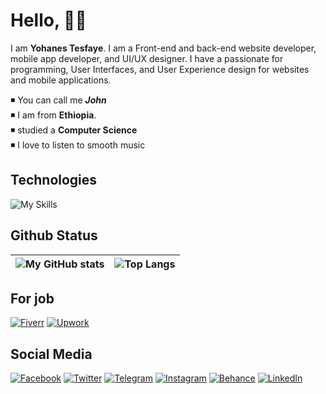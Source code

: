 # Hello, 👋🏼

I am **Yohanes Tesfaye**. I am a Front-end and back-end website developer, mobile app developer, and UI/UX designer. I have a passionate for programming, User Interfaces, and User Experience design for websites and mobile applications.

◾ You can call me _**John**_<br/>
◾ I am from **Ethiopia**.  <br/>
◾ studied a **Computer Science**<br/>
◾ I love to listen to smooth music <br/>

## Technologies

![My Skills](https://skillicons.dev/icons?i=html,css,sass,js,php,mysql,flutter,md,vscode,figma&theme=light)

## Github Status

| ![My GitHub stats](https://github-stats-john.vercel.app/api?username=yohanstesfaye&show_icons=true&count_private=true&hide=contribs&hide_title=true&hide_border=true&theme=vue) | ![Top Langs](https://github-stats-john.vercel.app/api/top-langs/?username=yohanstesfaye&layout=compact&hide_border=true&theme=vue) |
| :-: | :-: |

## For job

[![Fiverr](https://img.shields.io/badge/fiverr-1DBF73?style=for-the-badge&logo=fiverr&logoColor=white)](https://www.fiverr.com/yohans_tesfaye) [![Upwork](https://img.shields.io/badge/UpWork-6FDA44?style=for-the-badge&logo=Upwork&logoColor=white)](https://www.upwork.com/freelancers/~01a8b2a59e2cddb804)

## Social Media

[![Facebook](https://img.shields.io/badge/Facebook-%231877F2.svg?style=for-the-badge&logo=Facebook&logoColor=white)](https://fb.me/yohanstesfaye2)
[![Twitter](https://img.shields.io/badge/Twitter-%231DA1F2.svg?style=for-the-badge&logo=Twitter&logoColor=white)](https://twitter.com/yohanstesfaye3)
[![Telegram](https://img.shields.io/badge/Telegram-2CA5E0?style=for-the-badge&logo=telegram&logoColor=white)](https://t.me/yohanstesfaye)
[![Instagram](https://img.shields.io/badge/Instagram-%23E4405F.svg?style=for-the-badge&logo=Instagram&logoColor=white)](https://instagram.com/yohanstesfaye1)
[![Behance](https://img.shields.io/badge/Behance-1769ff?style=for-the-badge&logo=behance&logoColor=white)](https://behance.net/yohans)
[![LinkedIn](https://img.shields.io/badge/linkedin-%230077B5.svg?style=for-the-badge&logo=linkedin&logoColor=white)](https://linkedin.com/in/yohanestesfaye)
